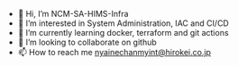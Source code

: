 - 👋 Hi, I’m NCM-SA-HIMS-Infra
- 👀 I’m interested in System Administration, IAC and CI/CD
- 🌱 I’m currently learning docker, terraform and git actions
- 💞️ I’m looking to collaborate on github
- 📫 How to reach me nyainechanmyint@hirokei.co.jp

<!---
NCM-SA-HIMS-Infra/NCM-SA-HIMS-Infra is a ✨ special ✨ repository because its `README.md` (this file) appears on your GitHub profile.
You can click the Preview link to take a look at your changes.
--->
